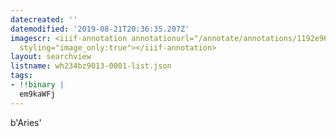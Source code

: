 ```yaml
---
datecreated: ''
datemodified: '2019-08-21T20:36:35.207Z'
imagescr: <iiif-annotation annotationurl="/annotate/annotations/1192e96e-0bd7-4695-b660-70e089be1053.json"
  styling="image_only:true"></iiif-annotation>
layout: searchview
listname: wh234bz9013-0001-list.json
tags:
- !!binary |
  em9kaWFj
---
```

b'Aries'